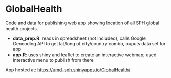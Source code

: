 # GlobalHealth

Code and data for publishing web app showing location of all SPH global health projects.

* **data_prep.R**: reads in spreadsheet (not included), calls Google Geocoding API to get lat/long of city/country combo, ouputs data set for app
* **app.R**: uses shiny and leaflet to create an interactive webmap; used interactive menu to publish from there

App hosted at: https://umd-sph.shinyapps.io/GlobalHealth/
